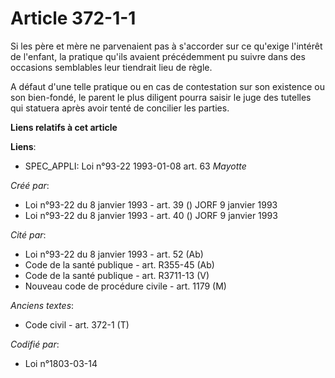 # Article 372-1-1

Si les père et mère ne parvenaient pas à s'accorder sur ce qu'exige l'intérêt de l'enfant, la pratique qu'ils avaient
précédemment pu suivre dans des occasions semblables leur tiendrait lieu de règle.

A défaut d'une telle pratique ou en cas de contestation sur son existence ou son bien-fondé, le parent le plus diligent
pourra saisir le juge des tutelles qui statuera après avoir tenté de concilier les parties.

**Liens relatifs à cet article**

**Liens**:

  - SPEC_APPLI: Loi n°93-22 1993-01-08 art. 63 *Mayotte*

_Créé par_:

  - Loi n°93-22 du 8 janvier 1993 - art. 39 () JORF 9 janvier 1993
  - Loi n°93-22 du 8 janvier 1993 - art. 40 () JORF 9 janvier 1993

_Cité par_:

  - Loi n°93-22 du 8 janvier 1993 - art. 52 (Ab)
  - Code de la santé publique - art. R355-45 (Ab)
  - Code de la santé publique - art. R3711-13 (V)
  - Nouveau code de procédure civile - art. 1179 (M)

_Anciens textes_:

  - Code civil - art. 372-1 (T)

_Codifié par_:

  - Loi n°1803-03-14
